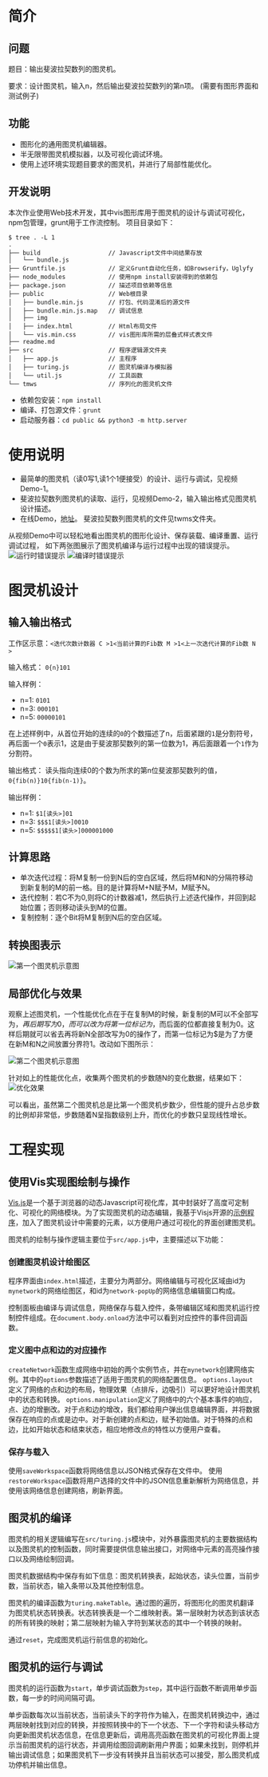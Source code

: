 # 简介
## 问题
题目：输出斐波拉契数列的图灵机。

要求：设计图灵机，输入n，然后输出斐波拉契数列的第n项。
(需要有图形界面和测试例子)

## 功能
- 图形化的通用图灵机编辑器。
- 半无限带图灵机模拟器，以及可视化调试环境。
- 使用上述环境实现题目要求的图灵机，并进行了局部性能优化。

## 开发说明
本次作业使用Web技术开发，其中vis图形库用于图灵机的设计与调试可视化，npm包管理，grunt用于工作流控制。
项目目录如下：
```
$ tree . -L 1
.
├── build                   // Javascript文件中间结果存放
│   └── bundle.js
├── Gruntfile.js            // 定义Grunt自动化任务，如Browserify，Uglyfy
├── node_modules            // 使用npm install安装得到的依赖包
├── package.json            // 描述项目依赖等信息
├── public                  // Web根目录
│   ├── bundle.min.js       // 打包、代码混淆后的源文件
│   ├── bundle.min.js.map   // 调试信息
│   ├── img
│   ├── index.html          // Html布局文件
│   └── vis.min.css         // vis图形库所需的层叠式样式表文件
├── readme.md
├── src                     // 程序逻辑源文件夹
│   ├── app.js              // 主程序
│   ├── turing.js           // 图灵机编译与模拟器
│   └── util.js             // 工具函数
└── tmws                    // 序列化的图灵机文件

```
- 依赖包安装：`npm install`
- 编译、打包源文件：`grunt`
- 启动服务器：`cd public && python3 -m http.server`

# 使用说明

- 最简单的图灵机（读0写1,读1个1便接受）的设计、运行与调试，见视频Demo-1。
- 斐波拉契数列图灵机的读取、运行，见视频Demo-2，输入输出格式见图灵机设计描述。
- 在线Demo，[地址](http://security-administrator-alfred-48418.bitballoon.com/)。
斐波拉契数列图灵机的文件见twms文件夹。

从视频Demo中可以轻松地看出图灵机的图形化设计、保存装载、编译重置、运行调试过程，
如下两张图展示了图灵机编译与运行过程中出现的错误提示。
![运行时错误提示](./demo/1.jpg)
![编译时错误提示](./demo/2.jpg)

# 图灵机设计

## 输入输出格式
工作区示意：`<迭代次数计数器 C >1<当前计算的Fib数 M >1<上一次迭代计算的Fib数 N >`


输入格式： `0{n}101`

输入样例：
- n=1: `0101`
- n=3: `000101`
- n=5: `00000101`

在上述样例中，从首位开始的连续的`0`的个数描述了n，后面紧跟的`1`是分割符号，
再后面一个`0`表示1，这是由于斐波那契数列的第一位数为1，再后面跟着一个`1`作为分割符。

输出格式： 读头指向连续0的个数为所求的第n位斐波那契数列的值，`0{fib(n)}10{fib(n-1)}`。

输出样例：
- n=1: `$1[读头>]01`
- n=3: `$$$1[读头>]0010`
- n=5: `$$$$$1[读头>]000001000`

## 计算思路
- 单次迭代过程：将M复制一份到N后的空白区域，然后将M和N的分隔符移动到新复制的M的前一格。目的是计算将M+N赋予M，M赋予N。
- 迭代控制：若C不为0,则将C的计数器减1，然后执行上述迭代操作，并回到起始位置；否则移动读头到M的位置。
- 复制控制：逐个Bit将M复制到N后的空白区域。

## 转换图表示

![第一个图灵机示意图](./demo/fib1.jpg)


## 局部优化与效果

观察上述图灵机，一个性能优化点在于在复制M的时候，新复制的M可以不全部写为$，再后期写为0，而可以改为将第一位标记为$，而后面的位都直接复制为0。这样后期就可以省去再将新N全部改写为0的操作了，而第一位标记为$是为了方便在新M和N之间放置分界符1。改动如下图所示：

![第二个图灵机示意图](./demo/fib2.jpg)

针对如上的性能优化点，收集两个图灵机的步数随N的变化数据，结果如下：
![优化效果](./demo/data.png)

可以看出，虽然第二个图灵机总是比第一个图灵机步数少，但性能的提升占总步数的比例却非常低，步数随着N呈指数级别上升，而优化的步数只呈现线性增长。

# 工程实现

## 使用Vis实现图绘制与操作
[Vis.js](http://visjs.org/index.html)是一个基于浏览器的动态Javascript可视化库，其中封装好了高度可定制化、可视化的网络模块。为了实现图灵机的动态编辑，我基于Visjs开源的[示例程序](http://visjs.org/examples/network/other/manipulation.html)，加入了图灵机设计中需要的元素，以方便用户通过可视化的界面创建图灵机。

图灵机的绘制与操作逻辑主要位于`src/app.js`中，主要描述以下功能：

### 创建图灵机设计绘图区
程序界面由`index.html`描述，主要分为两部分。网络编辑与可视化区域由id为`mynetwork`的网络绘图区，和id为`network-popUp`的网络信息编辑窗口构成。

控制面板由编译与调试信息，网络保存与载入控件，条带编辑区域和图灵机运行控制控件组成。在`document.body.onload`方法中可以看到对应控件的事件回调函数。


### 定义图中点和边的对应操作
`createNetwork`函数生成网络中初始的两个实例节点，并在`mynetwork`创建网络实例。其中的`options`参数描述了适用于图灵机的网络配置信息。
`options.layout`定义了网络的点和边的布局，物理效果（点排斥，边吸引）可以更好地设计图灵机中的状态和转换。
`options.manipulation`定义了网络中的六个基本事件的响应，点、边的增删改。对于点和边的增改，我们都给用户弹出信息编辑界面，并将数据保存在响应的点或是边中。对于新创建的点和边，赋予初始值。对于特殊的点和边，比如开始状态和结束状态，相应地修改点的特性以方便用户查看。

### 保存与载入
使用`saveWorkspace`函数将网络信息以JSON格式保存在文件中。
使用`restoreWorkspace`函数将用户选择的文件中的JSON信息重新解析为网络信息，并使用该网络信息创建网络，刷新界面。

## 图灵机的编译
图灵机的相关逻辑编写在`src/turing.js`模块中，对外暴露图灵机的主要数据结构以及图灵机的控制函数，同时需要提供信息输出接口，对网络中元素的高亮操作接口以及网络绘制回调。

图灵机数据结构中保存有如下信息：图灵机转换表，起始状态，读头位置，当前步数，当前状态，输入条带以及其他控制信息。

图灵机的编译函数为`turing.makeTable`。通过图的遍历，将图形化的图灵机翻译为图灵机状态转换表。状态转换表是一个二维映射表。第一层映射为状态到该状态的所有转换的映射；第二层映射为输入字符到某状态的其中一个转换的映射。

通过`reset`，完成图灵机运行前信息的初始化。

## 图灵机的运行与调试
图灵机的运行函数为`start`，单步调试函数为`step`，其中运行函数不断调用单步函数，每一步的时间间隔可调。

单步函数每次以当前状态，当前读头下的字符作为输入，在图灵机转换边中，通过两层映射找到对应的转换，并按照转换中的下一个状态、下一个字符和读头移动方向更新图灵机状态信息，在信息更新后，调用高亮函数在图灵机的可视化界面上提示当前图灵机的运行状态，并调用绘图回调刷新用户界面；如果未找到，则停机并输出调试信息；如果图灵机下一步没有转换并且当前状态可以接受，那么图灵机成功停机并输出信息。
